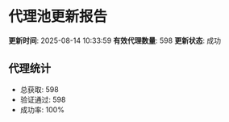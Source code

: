 # 代理池更新报告

**更新时间**: 2025-08-14 10:33:59
**有效代理数量**: 598
**更新状态**:  成功

## 代理统计
- 总获取: 598
- 验证通过: 598
- 成功率: 100%

